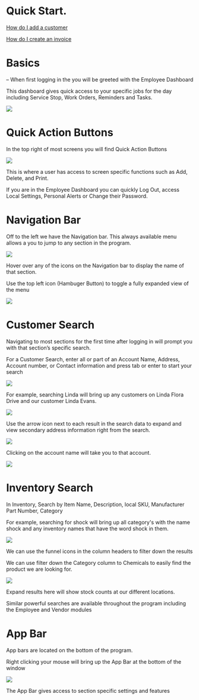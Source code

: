 # Quick Start.

[How do I add a customer](https://docs.wisesoftwareinc.com/enterprise/customers/dashboard#adding-customers)

[How do I create an invoice](https://docs.wisesoftwareinc.com/enterprise/billing/invoice#add)


# Basics

– When first logging in the you will be greeted with the Employee Dashboard

This dashboard gives quick access to your specific jobs for the day including Service Stop, Work Orders, Reminders and Tasks.

![](https://cdn.realsgii2.dev/wise-software-docs/image_1.f5f50bdf.png)

# Quick Action Buttons

In the top right of most screens you will find Quick Action Buttons

![](https://cdn.realsgii2.dev/wise-software-docs/image_2.7ee4c60a.png)

This is where a user has access to screen specific functions such as Add, Delete, and Print.

If you are in the Employee Dashboard you can quickly Log Out, access Local Settings, Personal Alerts or Change their Password.

# Navigation Bar

Off to the left we have the Navigation bar. This always available menu allows a you to jump to any section in the program.

![](https://cdn.realsgii2.dev/wise-software-docs/image_3.dc5c4c19.png)

Hover over any of the icons on the Navigation bar to display the name of that section.

Use the top left icon (Hambuger Button) to toggle a fully expanded view of the menu

![](https://cdn.realsgii2.dev/wise-software-docs/image_4.df965977.png)

# Customer Search

Navigating to most sections for the first time after logging in will prompt you with that section’s specific search.

For a Customer Search, enter all or part of an Account Name, Address, Account number, or Contact information and press tab or enter to start your search

![](https://cdn.realsgii2.dev/wise-software-docs/image_5.36364080.png)

For example, searching Linda will bring up any customers on Linda Flora Drive and our customer Linda Evans.

![](https://cdn.realsgii2.dev/wise-software-docs/image_6.b7649edb.png)

Use the arrow icon next to each result in the search data to expand and view secondary address information right from the search.

![](https://cdn.realsgii2.dev/wise-software-docs/image_7.3f41604b.png)

Clicking on the account name will take you to that account.

![](https://cdn.realsgii2.dev/wise-software-docs/image_8.ed4b1231.png)

# Inventory Search

In Inventory, Search by Item Name, Description, local SKU, Manufacturer Part Number, Category

For example, searching for shock will bring up all category's with the name shock and any inventory names that have the word shock in them.

![](https://cdn.realsgii2.dev/wise-software-docs/image_9.40d2070d.png)

We can use the funnel icons in the column headers to filter down the results

We can use filter down the Category column to Chemicals to easily find the product we are looking for.

![](https://cdn.realsgii2.dev/wise-software-docs/image_10.0c54278f.png)

Expand results here will show stock counts at our different locations.

Similar powerful searches are available throughout the program including the Employee and Vendor modules

# App Bar

App bars are located on the bottom of the program.

Right clicking your mouse will bring up the App Bar at the bottom of the window

![](https://cdn.realsgii2.dev/wise-software-docs/image_11.9e3b874f.png)

The App Bar gives access to section specific settings and features

